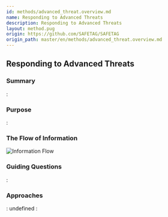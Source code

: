 ```yaml
---
id: methods/advanced_threat.overview.md
name: Responding to Advanced Threats
description: Responding to Advanced Threats
layout: method.pug
origin: https://github.com/SAFETAG/SAFETAG
origin_path: master/en/methods/advanced_threat.overview.md
---
```


## Responding to Advanced Threats

### Summary
:[](../methods/advanced_threat/summary.md)
### Purpose
:[](../methods/advanced_threat/purpose.md)
### The Flow of Information
![ Information Flow](images/info_flows/advanced_threat.svg)

### Guiding Questions
:[](../methods/advanced_threat/guiding_questions.md)
### Approaches
:[](../methods/advanced_threat/approaches.md)
undefined
:[](../references/footnotes.md)
